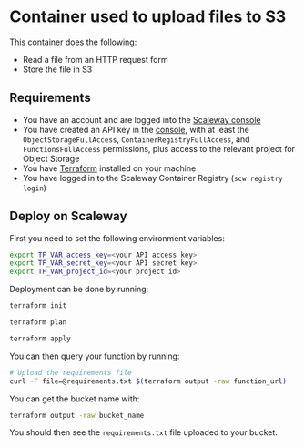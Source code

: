 # Container used to upload files to S3

This container does the following:

* Read a file from an HTTP request form
* Store the file in S3

## Requirements

- You have an account and are logged into the [Scaleway console](https://console.scaleway.com)
- You have created an API key in the [console](https://console.scaleway.com/iam/api-keys), with at least the `ObjectStorageFullAccess`, `ContainerRegistryFullAccess`, and `FunctionsFullAccess` permissions, plus access to the relevant project for Object Storage
- You have [Terraform](https://registry.terraform.io/providers/scaleway/scaleway/latest/docs) installed on your machine
- You have logged in to the Scaleway Container Registry (`scw registry login`)

## Deploy on Scaleway

First you need to set the following environment variables:

```bash
export TF_VAR_access_key=<your API access key>
export TF_VAR_secret_key=<your API secret key>
export TF_VAR_project_id=<your project id>
```

Deployment can be done by running:

```bash
terraform init

terraform plan

terraform apply
```

You can then query your function by running:

```bash
# Upload the requirements file
curl -F file=@requirements.txt $(terraform output -raw function_url)
```

You can get the bucket name with:

```bash
terraform output -raw bucket_name
```

You should then see the `requirements.txt` file uploaded to your bucket.
